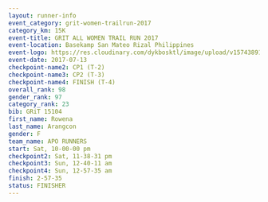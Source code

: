 ```yaml
---
layout: runner-info 
event_category: grit-women-trailrun-2017 
category_km: 15K 
event-title: GRIT ALL WOMEN TRAIL RUN 2017 
event-location: Basekamp San Mateo Rizal Philippines 
event-logo: https://res.cloudinary.com/dykbosktl/image/upload/v1574389137/Logo/a04c0-grit-logo_yxzsau.png 
event-date: 2017-07-13 
checkpoint-name2: CP1 (T-2) 
checkpoint-name3: CP2 (T-3) 
checkpoint-name4: FINISH (T-4) 
overall_rank: 98
gender_rank: 97
category_rank: 23
bib: GRiT 15104
first_name: Rowena
last_name: Arangcon
gender: F
team_name: APO RUNNERS
start: Sat, 10-00-00 pm
checkpoint2: Sat, 11-38-31 pm
checkpoint3: Sun, 12-40-11 am
checkpoint4: Sun, 12-57-35 am
finish: 2-57-35
status: FINISHER
---
```

